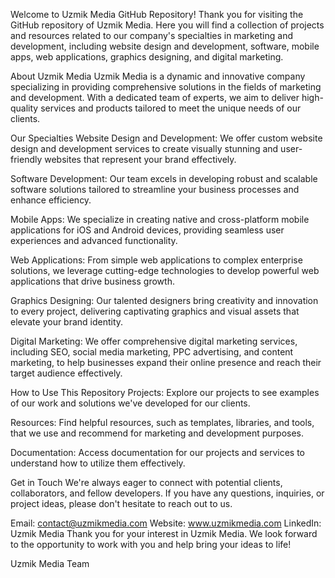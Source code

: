 Welcome to Uzmik Media GitHub Repository!
Thank you for visiting the GitHub repository of Uzmik Media. Here you will find a collection of projects and resources related to our company's specialties in marketing and development, including website design and development, software, mobile apps, web applications, graphics designing, and digital marketing.

About Uzmik Media
Uzmik Media is a dynamic and innovative company specializing in providing comprehensive solutions in the fields of marketing and development. With a dedicated team of experts, we aim to deliver high-quality services and products tailored to meet the unique needs of our clients.

Our Specialties
Website Design and Development: We offer custom website design and development services to create visually stunning and user-friendly websites that represent your brand effectively.

Software Development: Our team excels in developing robust and scalable software solutions tailored to streamline your business processes and enhance efficiency.

Mobile Apps: We specialize in creating native and cross-platform mobile applications for iOS and Android devices, providing seamless user experiences and advanced functionality.

Web Applications: From simple web applications to complex enterprise solutions, we leverage cutting-edge technologies to develop powerful web applications that drive business growth.

Graphics Designing: Our talented designers bring creativity and innovation to every project, delivering captivating graphics and visual assets that elevate your brand identity.

Digital Marketing: We offer comprehensive digital marketing services, including SEO, social media marketing, PPC advertising, and content marketing, to help businesses expand their online presence and reach their target audience effectively.

How to Use This Repository
Projects: Explore our projects to see examples of our work and solutions we've developed for our clients.

Resources: Find helpful resources, such as templates, libraries, and tools, that we use and recommend for marketing and development purposes.

Documentation: Access documentation for our projects and services to understand how to utilize them effectively.

Get in Touch
We're always eager to connect with potential clients, collaborators, and fellow developers. If you have any questions, inquiries, or project ideas, please don't hesitate to reach out to us.

Email: contact@uzmikmedia.com
Website: www.uzmikmedia.com
LinkedIn: Uzmik Media
Thank you for your interest in Uzmik Media. We look forward to the opportunity to work with you and help bring your ideas to life!

Uzmik Media Team
